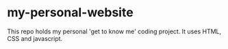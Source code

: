 # my-personal-website

This repo holds my personal 'get to know me' coding project.
It uses HTML, CSS and javascript.
